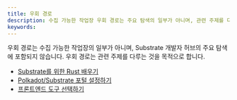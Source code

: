 ```yaml
---
title: 우회 경로
description: 수집 가능한 작업장 우회 경로는 주요 탐색의 일부가 아니며, 관련 주제를 다룹니다.
keywords:
---
```


우회 경로는 수집 가능한 작업장의 일부가 아니며, Substrate 개발자 허브의 주요 탐색에 포함되지 않습니다.
우회 경로는 관련 주제를 다루는 것을 목적으로 합니다.

- [Substrate를 위한 Rust 배우기](/tutorials/collectibles-workshop/detours/learn-rust/)
- [Polkadot/Substrate 포털 설정하기](/tutorials/collectibles-workshop/detours/set-up-app-locally/)
- [프론트엔드 도구 선택하기](/tutorials/collectibles-workshop/detours/select-ui-tools/)